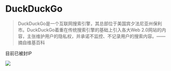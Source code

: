 # DuckDuckGo

> DuckDuckGo是一个互联网搜索引擎，其总部位于美国宾夕法尼亚州保利市。DuckDuckGo着重在传统搜索引擎的基础上引入各大Web 2.0网站的内容，主张维护用户的隐私权，并承诺不监控、不记录用户的搜索内容。—— 摘自维基百科

目前已被封IP

![](https://raw.githubusercontent.com/loremwalker/fq-book/master/images/2018-04-30_135848.png)

